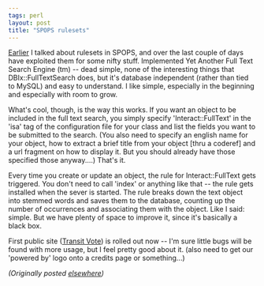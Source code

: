 ```yaml
---
tags: perl
layout: post
title: "SPOPS rulesets"
---
```




<p><a
href="http://www.advogato.org/person/cwinters/diary.html?start=15">Earlier</a> I
talked about rulesets in SPOPS, and over the last couple of
days have exploited them for some nifty stuff. Implemented
Yet Another Full Text Search Engine (tm) -- dead simple,
none of the interesting things that DBIx::FullTextSearch
does, but it's database independent (rather than tied to
MySQL) and easy to understand. I like simple, especially in
the beginning and especially with room to grow.

<p>What's cool, though, is the way this works. If you want
an object to be included in the full text search, you simply
specify 'Interact::FullText' in the 'isa' tag of the
configuration file for your class and list the fields you
want to be submitted to the search. (You also need to
specify an english name for your object, how to extract a
brief title from your object [thru a coderef] and a url
fragment on how to display it. But you should already have
those specified those anyway....) That's it.

<p>Every time you create or update an object, the rule for
Interact::FullText gets triggered. You don't need to call
'index' or anything like that -- the rule gets installed
when the sever is started. The rule breaks down the text
object into stemmed words and saves them to the database,
counting up the number of occurrences and associating them
with the object.  Like I said: simple. But we have plenty of
space to improve it, since it's basically a black box.

<p>First public site (<a
href="http://www.transitvote.org/">Transit Vote</a>) is
rolled out now -- I'm sure little bugs will be found with
more usage, but I feel pretty good about it. (also need to
get our 'powered by' logo onto a credits page or
something...)

<p><em>(Originally posted <a href="http://www.advogato.org/person/cwinters/diary.html?start=18">elsewhere</a>)</em></p>


